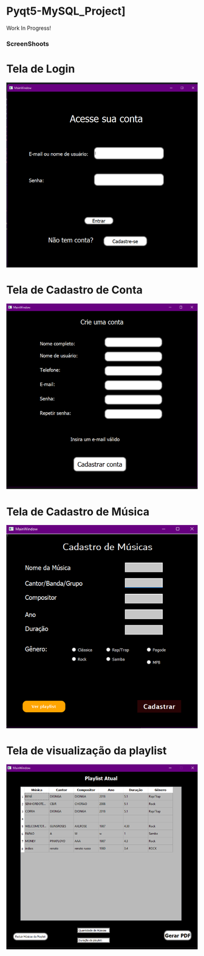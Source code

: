 # Pyqt5-MySQL_Project]
Work In Progress!
### ScreenShoots
# Tela de Login
![](./screenshoots/login.png)
##
# Tela de Cadastro de Conta
![](./screenshoots/cadastro.png)
##
# Tela de Cadastro de Música
![](./screenshoots/cadastro_musicas.png)
##
# Tela de visualização da playlist
![](./screenshoots/playlist.png)


